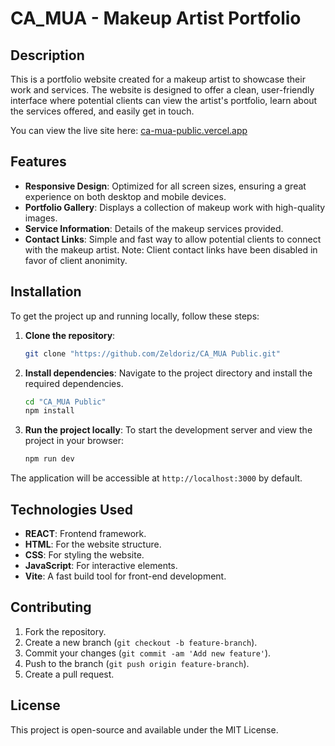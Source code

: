 # CA_MUA - Makeup Artist Portfolio

## Description

This is a portfolio website created for a makeup artist to showcase their work and services. The website is designed to offer a clean, user-friendly interface where potential clients can view the artist's portfolio, learn about the services offered, and easily get in touch.

You can view the live site here: [ca-mua-public.vercel.app](ca-mua-public.vercel.app)

## Features

- **Responsive Design**: Optimized for all screen sizes, ensuring a great experience on both desktop and mobile devices.
- **Portfolio Gallery**: Displays a collection of makeup work with high-quality images.
- **Service Information**: Details of the makeup services provided.
- **Contact Links**: Simple and fast way to allow potential clients to connect with the makeup artist.
  Note: Client contact links have been disabled in favor of client anonimity.

## Installation

To get the project up and running locally, follow these steps:

1. **Clone the repository**:

   ```bash
   git clone "https://github.com/Zeldoriz/CA_MUA Public.git"
   ```

2. **Install dependencies**:
   Navigate to the project directory and install the required dependencies.

   ```bash
   cd "CA_MUA Public"
   npm install
   ```

3. **Run the project locally**:
   To start the development server and view the project in your browser:
   ```bash
   npm run dev
   ```

The application will be accessible at `http://localhost:3000` by default.

## Technologies Used

- **REACT**: Frontend framework.
- **HTML**: For the website structure.
- **CSS**: For styling the website.
- **JavaScript**: For interactive elements.
- **Vite**: A fast build tool for front-end development.

## Contributing

1. Fork the repository.
2. Create a new branch (`git checkout -b feature-branch`).
3. Commit your changes (`git commit -am 'Add new feature'`).
4. Push to the branch (`git push origin feature-branch`).
5. Create a pull request.

## License

This project is open-source and available under the MIT License.
